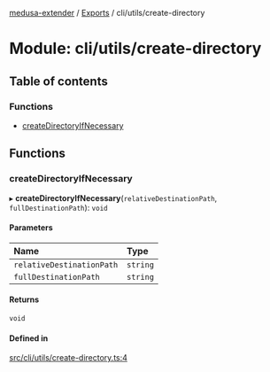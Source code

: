 [medusa-extender](../README.md) / [Exports](../modules.md) / cli/utils/create-directory

# Module: cli/utils/create-directory

## Table of contents

### Functions

- [createDirectoryIfNecessary](cli_utils_create_directory.md#createdirectoryifnecessary)

## Functions

### createDirectoryIfNecessary

▸ **createDirectoryIfNecessary**(`relativeDestinationPath`, `fullDestinationPath`): `void`

#### Parameters

| Name | Type |
| :------ | :------ |
| `relativeDestinationPath` | `string` |
| `fullDestinationPath` | `string` |

#### Returns

`void`

#### Defined in

[src/cli/utils/create-directory.ts:4](https://github.com/adrien2p/medusa-extender/blob/af38280/src/cli/utils/create-directory.ts#L4)
